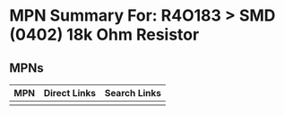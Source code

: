 



# MPN Summary For: R4O183 > SMD (0402) 18k Ohm Resistor

## MPNs
  

|MPN|Direct Links|Search Links|
| :--- | :--- | :--- |
||||
